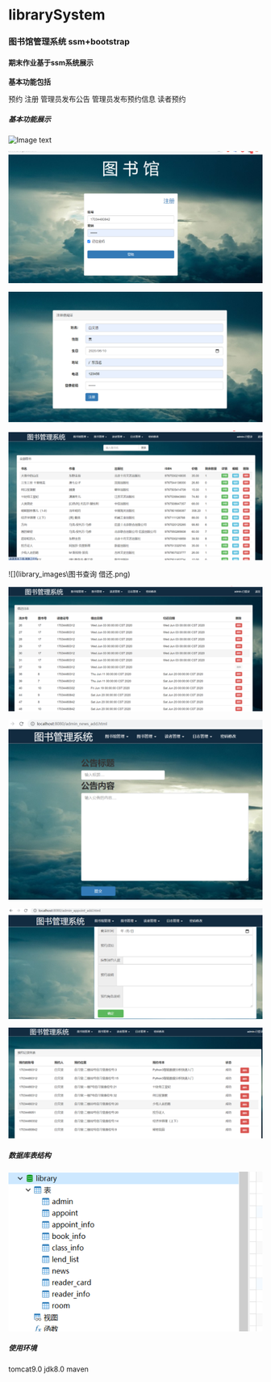 # librarySystem
### 图书馆管理系统 ssm+bootstrap



#### 期末作业基于ssm系统展示

 

**基本功能包括**

预约
注册
管理员发布公告
管理员发布预约信息
读者预约

##### 基本功能展示

![Image text](https://github.com/byescoding/librarySystem/blob/master/library_images/QQ%E6%88%AA%E5%9B%BE20200702133500.png)



![](library_images\登录.png)



![](library_images\注册.png)



![](library_images\管理员查看全部图书画面.png)



![](library_images\图书查询  借还.png)



![](library_images\借还日志管理界面.png)



![](library_images\发布公告.png)



![](library_images\发布预约信息界面.png)



![](library_images\预约日志信息界面.png)





##### 数据库表结构

![](library_images\QQ截图20200702133500.png)



##### 使用环境

tomcat9.0  jdk8.0  maven  
